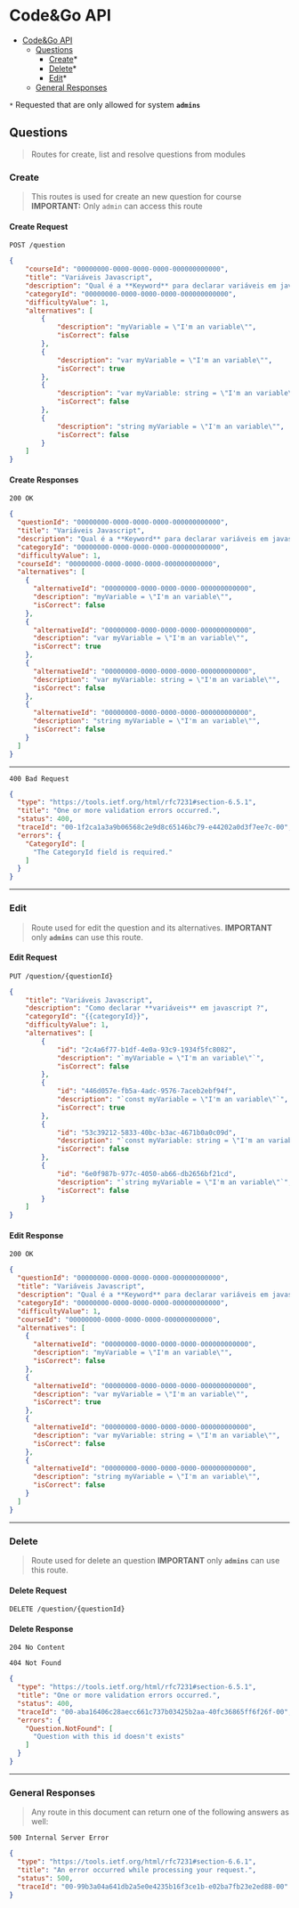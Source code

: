 
# Code&Go API

- [Code&Go API](../../README.md)
  - [Questions](#questions)
    - [Create](#create)*
    - [Delete](#delete)*
    - [Edit](#edit)*
  - [General Responses](#general-responses)

`*` Requested that are only allowed for system **`admins`**

## Questions

> Routes for create, list and resolve questions from modules

### Create

> This routes is used for create an new question for course
> **IMPORTANT:** Only `admin` can access this route

#### Create Request

```http
POST /question
```

```json
{
    "courseId": "00000000-0000-0000-0000-000000000000",
    "title": "Variáveis Javascript",
    "description": "Qual é a **Keyword** para declarar variáveis em javascript",
    "categoryId": "00000000-0000-0000-0000-000000000000",
    "difficultyValue": 1,
    "alternatives": [
        {
            "description": "myVariable = \"I'm an variable\"",
            "isCorrect": false
        },
        {
            "description": "var myVariable = \"I'm an variable\"",
            "isCorrect": true
        },
        {
            "description": "var myVariable: string = \"I'm an variable\"",
            "isCorrect": false
        },
        {
            "description": "string myVariable = \"I'm an variable\"",
            "isCorrect": false
        }
    ]
}
```

#### Create Responses

```http
200 OK
```

```json
{
  "questionId": "00000000-0000-0000-0000-000000000000",
  "title": "Variáveis Javascript",
  "description": "Qual é a **Keyword** para declarar variáveis em javascript",
  "categoryId": "00000000-0000-0000-0000-000000000000",
  "difficultyValue": 1,
  "courseId": "00000000-0000-0000-0000-000000000000",
  "alternatives": [
    {
      "alternativeId": "00000000-0000-0000-0000-000000000000",
      "description": "myVariable = \"I'm an variable\"",
      "isCorrect": false
    },
    {
      "alternativeId": "00000000-0000-0000-0000-000000000000",
      "description": "var myVariable = \"I'm an variable\"",
      "isCorrect": true
    },
    {
      "alternativeId": "00000000-0000-0000-0000-000000000000",
      "description": "var myVariable: string = \"I'm an variable\"",
      "isCorrect": false
    },
    {
      "alternativeId": "00000000-0000-0000-0000-000000000000",
      "description": "string myVariable = \"I'm an variable\"",
      "isCorrect": false
    }
  ]
}
```

---

```http
400 Bad Request
```

```json
{
  "type": "https://tools.ietf.org/html/rfc7231#section-6.5.1",
  "title": "One or more validation errors occurred.",
  "status": 400,
  "traceId": "00-1f2ca1a3a9b06568c2e9d8c65146bc79-e44202a0d3f7ee7c-00",
  "errors": {
    "CategoryId": [
      "The CategoryId field is required."
    ]
  }
}
```
<!-- TODO: It will have response for not authorized if its not an admin  -->

---

### Edit

> Route used for edit the question and its alternatives.
> **IMPORTANT** only **`admins`** can use this route.

#### Edit Request

```http
PUT /question/{questionId}
```

```json
{
    "title": "Variáveis Javascript",
    "description": "Como declarar **variáveis** em javascript ?",
    "categoryId": "{{categoryId}}",
    "difficultyValue": 1,
    "alternatives": [
        {
            "id": "2c4a6f77-b1df-4e0a-93c9-1934f5fc8082",
            "description": "`myVariable = \"I'm an variable\"`",
            "isCorrect": false
        },
        {
            "id": "446d057e-fb5a-4adc-9576-7aceb2ebf94f",
            "description": "`const myVariable = \"I'm an variable\"`",
            "isCorrect": true
        },
        {
            "id": "53c39212-5833-40bc-b3ac-4671b0a0c09d",
            "description": "`const myVariable: string = \"I'm an variable\"`",
            "isCorrect": false
        },
        {
            "id": "6e0f987b-977c-4050-ab66-db2656bf21cd",
            "description": "`string myVariable = \"I'm an variable\"`",
            "isCorrect": false
        }
    ]
}
```

#### Edit Response

```http
200 OK
```

```json
{
  "questionId": "00000000-0000-0000-0000-000000000000",
  "title": "Variáveis Javascript",
  "description": "Qual é a **Keyword** para declarar variáveis em javascript",
  "categoryId": "00000000-0000-0000-0000-000000000000",
  "difficultyValue": 1,
  "courseId": "00000000-0000-0000-0000-000000000000",
  "alternatives": [
    {
      "alternativeId": "00000000-0000-0000-0000-000000000000",
      "description": "myVariable = \"I'm an variable\"",
      "isCorrect": false
    },
    {
      "alternativeId": "00000000-0000-0000-0000-000000000000",
      "description": "var myVariable = \"I'm an variable\"",
      "isCorrect": true
    },
    {
      "alternativeId": "00000000-0000-0000-0000-000000000000",
      "description": "var myVariable: string = \"I'm an variable\"",
      "isCorrect": false
    },
    {
      "alternativeId": "00000000-0000-0000-0000-000000000000",
      "description": "string myVariable = \"I'm an variable\"",
      "isCorrect": false
    }
  ]
}
```

---

### Delete

> Route used for delete an question
> **IMPORTANT** only **`admins`** can use this route.

#### Delete Request

```http
DELETE /question/{questionId}
```

#### Delete Response

```http
204 No Content
```

```http
404 Not Found
```

```json
{
  "type": "https://tools.ietf.org/html/rfc7231#section-6.5.1",
  "title": "One or more validation errors occurred.",
  "status": 400,
  "traceId": "00-aba16406c28aecc661c737b03425b2aa-40fc36865ff6f26f-00",
  "errors": {
    "Question.NotFound": [
      "Question with this id doesn't exists"
    ]
  }
}
```

---

### General Responses

> Any route in this document can return one of the following answers as well: 

```http
500 Internal Server Error
```

```json
{
  "type": "https://tools.ietf.org/html/rfc7231#section-6.6.1",
  "title": "An error occurred while processing your request.",
  "status": 500,
  "traceId": "00-99b3a04a641db2a5e0e4235b16f3ce1b-e02ba7fb23e2ed88-00"
}
```

